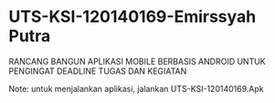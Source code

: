 # UTS-KSI-120140169-Emirssyah Putra
RANCANG BANGUN APLIKASI MOBILE BERBASIS ANDROID UNTUK PENGINGAT DEADLINE TUGAS DAN KEGIATAN

Note: untuk menjalankan aplikasi, jalankan UTS-KSI-120140169.Apk
